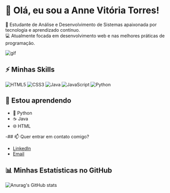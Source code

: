 # 👋 Olá, eu sou a Anne Vitória Torres!
🌱 Estudante de Análise e Desenvolvimento de Sistemas apaixonada por tecnologia e aprendizado contínuo.  
💻 Atualmente focada em desenvolvimento web e nas melhores práticas de programação.

![gif](https://i.pinimg.com/originals/99/74/cd/9974cd41cc1c45a1e5f664e625c2ea36.gif)


## ⚡ Minhas Skills
![HTML5](https://img.shields.io/badge/-HTML5-E34F26?style=for-the-badge&logo=html5&logoColor=white) 
![CSS3](https://img.shields.io/badge/-CSS3-1572B6?style=for-the-badge&logo=css3&logoColor=white) 
![Java](https://img.shields.io/badge/-Java-007396?style=for-the-badge&logo=java&logoColor=white) 
![JavaScript](https://img.shields.io/badge/-JavaScript-F7DF1E?style=for-the-badge&logo=javascript&logoColor=black) 
![Python](https://img.shields.io/badge/-Python-3776AB?style=for-the-badge&logo=python&logoColor=white)


## 🌱 Estou aprendendo
- 🐍 Python
- ☕ Java
- 🌐 HTML

-## 📫 Quer entrar em contato comigo? 
- [LinkedIn](www.linkedin.com/in/anne-tavares-544a42358)
- [Email](Annevitoriatavares07@gmail.com)

## 📊 Minhas Estatísticas no GitHub
![Anurag's GitHub stats](https://github-readme-stats.vercel.app/api?username=seu-username&show_icons=true&theme=radical)






